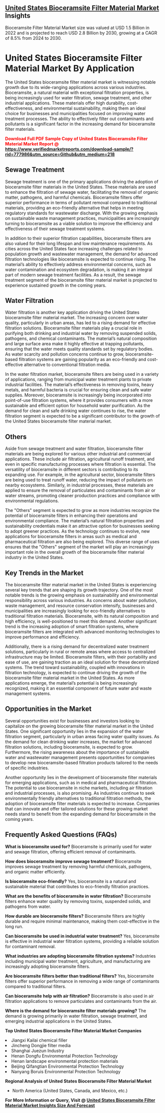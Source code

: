 <h2><a href="https://www.verifiedmarketreports.com/download-sample/?rid=777986&amp;utm_source=Github&amp;utm_medium=218" target="_blank">United States Bioceramsite Filter Material Market</a> Insights</h2><p>Bioceramsite Filter Material Market size was valued at USD 1.5 Billion in 2022 and is projected to reach USD 2.8 Billion by 2030, growing at a CAGR of 8.5% from 2024 to 2030.</p><p><h1>United States Bioceramsite Filter Material Market By Application</h1> <p>The United States bioceramsite filter material market is witnessing notable growth due to its wide-ranging applications across various industries. Bioceramsite, a natural material with exceptional filtration properties, is being increasingly used for water filtration, sewage treatment, and other industrial applications. These materials offer high durability, cost-effectiveness, and environmental sustainability, making them an ideal choice for businesses and municipalities focused on improving water treatment processes. The ability to effectively filter out contaminants and pollutants is a significant factor in the increasing demand for bioceramsite filter materials. <strong><p><span class=""><span style="color: #ff0000;"><strong>Download Full PDF Sample Copy of United States Bioceramsite Filter Material Market Report</strong> @ </span><a href="https://www.verifiedmarketreports.com/download-sample/?rid=777986&amp;utm_source=Github&amp;utm_medium=218" target="_blank">https://www.verifiedmarketreports.com/download-sample/?rid=777986&amp;utm_source=Github&amp;utm_medium=218</a></span></p></strong></p> <h2>Sewage Treatment</h2> <p>Sewage treatment is one of the primary applications driving the adoption of bioceramsite filter materials in the United States. These materials are used to enhance the filtration of sewage water, facilitating the removal of organic matter, pathogens, and harmful chemicals. Bioceramsite filters offer superior performance in terms of pollutant removal compared to traditional materials, providing an eco-friendly alternative that helps in meeting regulatory standards for wastewater discharge. With the growing emphasis on sustainable waste management practices, municipalities are increasingly turning to bioceramsite as a viable solution to improve the efficiency and effectiveness of their sewage treatment systems.</p> <p>In addition to their superior filtration capabilities, bioceramsite filters are also valued for their long lifespan and low maintenance requirements. As cities across the United States face increasing challenges related to population growth and wastewater management, the demand for advanced filtration technologies like bioceramsite is expected to continue rising. The material’s ability to effectively address environmental concerns, such as water contamination and ecosystem degradation, is making it an integral part of modern sewage treatment facilities. As a result, the sewage treatment segment of the bioceramsite filter material market is projected to experience sustained growth in the coming years.</p> <h2>Water Filtration</h2> <p>Water filtration is another key application driving the United States bioceramsite filter material market. The increasing concern over water quality, particularly in urban areas, has led to a rising demand for effective filtration solutions. Bioceramsite filter materials play a crucial role in purifying both drinking and industrial water by removing suspended solids, pathogens, and chemical contaminants. The material’s natural composition and large surface area make it highly effective at trapping pollutants, ensuring that the water meets quality standards set by regulatory bodies. As water scarcity and pollution concerns continue to grow, bioceramsite-based filtration systems are gaining popularity as an eco-friendly and cost-effective alternative to conventional filtration media.</p> <p>In the water filtration market, bioceramsite filters are being used in a variety of applications, ranging from municipal water treatment plants to private industrial facilities. The material’s effectiveness in removing toxins, heavy metals, and harmful bacteria is crucial for ensuring clean and safe water supplies. Moreover, bioceramsite is increasingly being incorporated into point-of-use filtration systems, where it provides consumers with a more sustainable and efficient option for household water purification. As the demand for clean and safe drinking water continues to rise, the water filtration segment is expected to be a significant contributor to the growth of the United States bioceramsite filter material market.</p> <h2>Others</h2> <p>Aside from sewage treatment and water filtration, bioceramsite filter materials are being explored for various other industrial and commercial applications. These include air filtration, agricultural runoff treatment, and even in specific manufacturing processes where filtration is essential. The versatility of bioceramsite in different sectors is contributing to its expanding use. For example, in the agricultural sector, bioceramsite filters are being used to treat runoff water, reducing the impact of pollutants on nearby ecosystems. Similarly, in industrial processes, these materials are applied to ensure the removal of particulates and contaminants from air or water streams, promoting cleaner production practices and compliance with environmental regulations.</p> <p>The "Others" segment is expected to grow as more industries recognize the potential of bioceramsite filters in enhancing their operations and environmental compliance. The material’s natural filtration properties and sustainability credentials make it an attractive option for businesses seeking to adopt greener practices. As the technology continues to evolve, new applications for bioceramsite filters in areas such as medical and pharmaceutical filtration are also being explored. This diverse range of uses ensures that the "Others" segment of the market will play an increasingly important role in the overall growth of the bioceramsite filter material industry in the United States.</p> <h2>Key Trends in the Market</h2> <p>The bioceramsite filter material market in the United States is experiencing several key trends that are shaping its growth trajectory. One of the most notable trends is the growing emphasis on sustainability and environmental responsibility across various industries. As concerns about water pollution, waste management, and resource conservation intensify, businesses and municipalities are increasingly looking for eco-friendly alternatives to traditional filtration materials. Bioceramsite, with its natural composition and high efficiency, is well-positioned to meet this demand. Another significant trend is the increasing adoption of smart filtration systems, where bioceramsite filters are integrated with advanced monitoring technologies to improve performance and efficiency.</p> <p>Additionally, there is a rising demand for decentralized water treatment solutions, particularly in rural or remote areas where access to centralized infrastructure may be limited. Bioceramsite filters, with their portability and ease of use, are gaining traction as an ideal solution for these decentralized systems. The trend toward sustainability, coupled with innovations in filtration technology, is expected to continue driving the growth of the bioceramsite filter material market in the United States. As more applications emerge, the material’s potential is being increasingly recognized, making it an essential component of future water and waste management systems.</p> <h2>Opportunities in the Market</h2> <p>Several opportunities exist for businesses and investors looking to capitalize on the growing bioceramsite filter material market in the United States. One significant opportunity lies in the expansion of the water filtration segment, particularly in urban areas facing water quality issues. As the demand for clean drinking water increases, the market for advanced filtration solutions, including bioceramsite, is expected to grow. Furthermore, the rising awareness about the importance of sustainable water and wastewater management presents opportunities for companies to develop new bioceramsite-based filtration products tailored to the needs of specific industries.</p> <p>Another opportunity lies in the development of bioceramsite filter materials for emerging applications, such as in medical and pharmaceutical filtration. The potential to use bioceramsite in niche markets, including air filtration and industrial processes, is also promising. As industries continue to seek environmentally friendly alternatives to traditional filtration methods, the adoption of bioceramsite filter materials is expected to increase. Companies that can innovate and offer tailored solutions for these growing market needs stand to benefit from the expanding demand for bioceramsite in the coming years.</p> <h2>Frequently Asked Questions (FAQs)</h2> <p><strong>What is bioceramsite used for?</strong> Bioceramsite is primarily used for water and sewage filtration, offering efficient removal of contaminants.</p> <p><strong>How does bioceramsite improve sewage treatment?</strong> Bioceramsite improves sewage treatment by removing harmful chemicals, pathogens, and organic matter efficiently.</p> <p><strong>Is bioceramsite eco-friendly?</strong> Yes, bioceramsite is a natural and sustainable material that contributes to eco-friendly filtration practices.</p> <p><strong>What are the benefits of bioceramsite in water filtration?</strong> Bioceramsite filters enhance water quality by removing toxins, suspended solids, and pathogens from water.</p> <p><strong>How durable are bioceramsite filters?</strong> Bioceramsite filters are highly durable and require minimal maintenance, making them cost-effective in the long run.</p> <p><strong>Can bioceramsite be used in industrial water treatment?</strong> Yes, bioceramsite is effective in industrial water filtration systems, providing a reliable solution for contaminant removal.</p> <p><strong>What industries are adopting bioceramsite filtration systems?</strong> Industries including municipal water treatment, agriculture, and manufacturing are increasingly adopting bioceramsite filters.</p> <p><strong>Are bioceramsite filters better than traditional filters?</strong> Yes, bioceramsite filters offer superior performance in removing a wide range of contaminants compared to traditional filters.</p> <p><strong>Can bioceramsite help with air filtration?</strong> Bioceramsite is also used in air filtration applications to remove particulates and contaminants from the air.</p> <p><strong>Where is the demand for bioceramsite filter materials growing?</strong> The demand is growing primarily in water filtration, sewage treatment, and emerging industrial applications in the United States.</p> </p><p><strong>Top United States Bioceramsite Filter Material Market Companies</strong></p><div data-test-id=""><p><li>Jiangxi Kailai chemical filler</li><li> Jincheng Dongjie filter media</li><li> Shanghai Juezun Industry</li><li> Henan Dongfu Environmental Protection Technology</li><li> Henan landscape environmental protection materials</li><li> Beijing Qifangtian Environmental Protection Technology</li><li> Nanyang Boruis Environmental Protection Technology</li></p><div><strong>Regional Analysis of&nbsp;United States Bioceramsite Filter Material Market</strong></div><ul><li dir="ltr"><p dir="ltr">North America&nbsp;(United States, Canada, and Mexico, etc.)</p></li></ul><p><strong>For More Information or Query, Visit @&nbsp;</strong><strong><a href="https://www.verifiedmarketreports.com/product/bioceramsite-filter-material-market/?utm_source=Github&amp;utm_medium=218" target="_blank">United States Bioceramsite Filter Material Market Insights Size And Forecast</a></strong></p></div>
